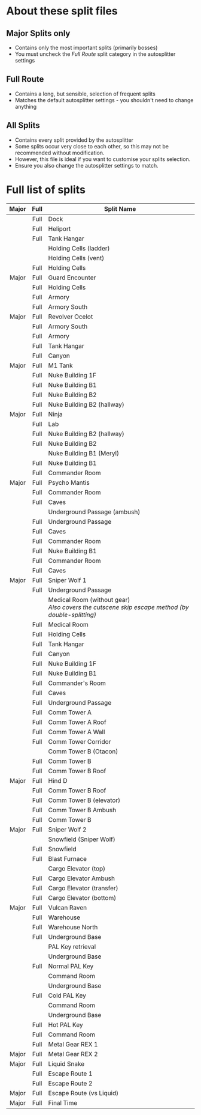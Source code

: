# About these split files

## Major Splits only
* Contains only the most important splits (primarily bosses)
* You must uncheck the *Full Route* split category in the autosplitter settings

## Full Route
* Contains a long, but sensible, selection of frequent splits
* Matches the default autosplitter settings - you shouldn't need to change anything

## All Splits
* Contains every split provided by the autosplitter
* Some splits occur very close to each other, so this may not be recommended without modification.
* However, this file is ideal if you want to customise your splits selection.
* Ensure you also change the autosplitter settings to match.

# Full list of splits

| Major | Full | Split Name                   |
|:-----:|:----:|------------------------------|
|       | Full | Dock                         |
|       | Full | Heliport                     |
|       | Full | Tank Hangar                  |
|       |      | Holding Cells (ladder)       |
|       |      | Holding Cells (vent)         |
|       | Full | Holding Cells                |
| Major | Full | Guard Encounter              |
|       | Full | Holding Cells                |
|       | Full | Armory                       |
|       | Full | Armory South                 |
| Major | Full | Revolver Ocelot              |
|       | Full | Armory South                 |
|       | Full | Armory                       |
|       | Full | Tank Hangar                  |
|       | Full | Canyon                       |
| Major | Full | M1 Tank                      |
|       | Full | Nuke Building 1F             |
|       | Full | Nuke Building B1             |
|       | Full | Nuke Building B2             |
|       | Full | Nuke Building B2 (hallway)   |
| Major | Full | Ninja                        |
|       | Full | Lab                          |
|       | Full | Nuke Building B2 (hallway)   |
|       | Full | Nuke Building B2             |
|       |      | Nuke Building B1 (Meryl)     |
|       | Full | Nuke Building B1             |
|       | Full | Commander Room               |
| Major | Full | Psycho Mantis                |
|       | Full | Commander Room               |
|       | Full | Caves                        |
|       |      | Underground Passage (ambush) |
|       | Full | Underground Passage          |
|       | Full | Caves                        |
|       | Full | Commander Room               |
|       | Full | Nuke Building B1             |
|       | Full | Commander Room               |
|       | Full | Caves                        |
| Major | Full | Sniper Wolf 1                |
|       | Full | Underground Passage          |
|       |      | Medical Room (without gear)<br>*Also covers the cutscene skip escape method (by double-splitting)* |
|       | Full | Medical Room                 |
|       | Full | Holding Cells                |
|       | Full | Tank Hangar                  |
|       | Full | Canyon                       |
|       | Full | Nuke Building 1F             |
|       | Full | Nuke Building B1             |
|       | Full | Commander's Room             |
|       | Full | Caves                        |
|       | Full | Underground Passage          |
|       | Full | Comm Tower A                 |
|       | Full | Comm Tower A Roof            |
|       | Full | Comm Tower A Wall            |
|       | Full | Comm Tower Corridor          |
|       |      | Comm Tower B (Otacon)        |
|       | Full | Comm Tower B                 |
|       | Full | Comm Tower B Roof            |
| Major | Full | Hind D                       |
|       | Full | Comm Tower B Roof            |
|       | Full | Comm Tower B (elevator)      |
|       | Full | Comm Tower B Ambush          |
|       | Full | Comm Tower B                 |
| Major | Full | Sniper Wolf 2                |
|       |      | Snowfield (Sniper Wolf)      |
|       | Full | Snowfield                    |
|       | Full | Blast Furnace                |
|       |      | Cargo Elevator (top)         |
|       | Full | Cargo Elevator Ambush        |
|       | Full | Cargo Elevator (transfer)    |
|       | Full | Cargo Elevator (bottom)      |
| Major | Full | Vulcan Raven                 |
|       | Full | Warehouse                    |
|       | Full | Warehouse North              |
|       | Full | Underground Base             |
|       |      | PAL Key retrieval            |
|       |      | Underground Base             |
|       | Full | Normal PAL Key               |
|       |      | Command Room                 |
|       |      | Underground Base             |
|       | Full | Cold PAL Key                 |
|       |      | Command Room                 |
|       |      | Underground Base             |
|       | Full | Hot PAL Key                  |
|       | Full | Command Room                 |
|       | Full | Metal Gear REX 1             |
| Major | Full | Metal Gear REX 2             |
| Major | Full | Liquid Snake                 |
|       | Full | Escape Route 1               |
|       | Full | Escape Route 2               |
| Major | Full | Escape Route (vs Liquid)     |
| Major | Full | Final Time                   |
